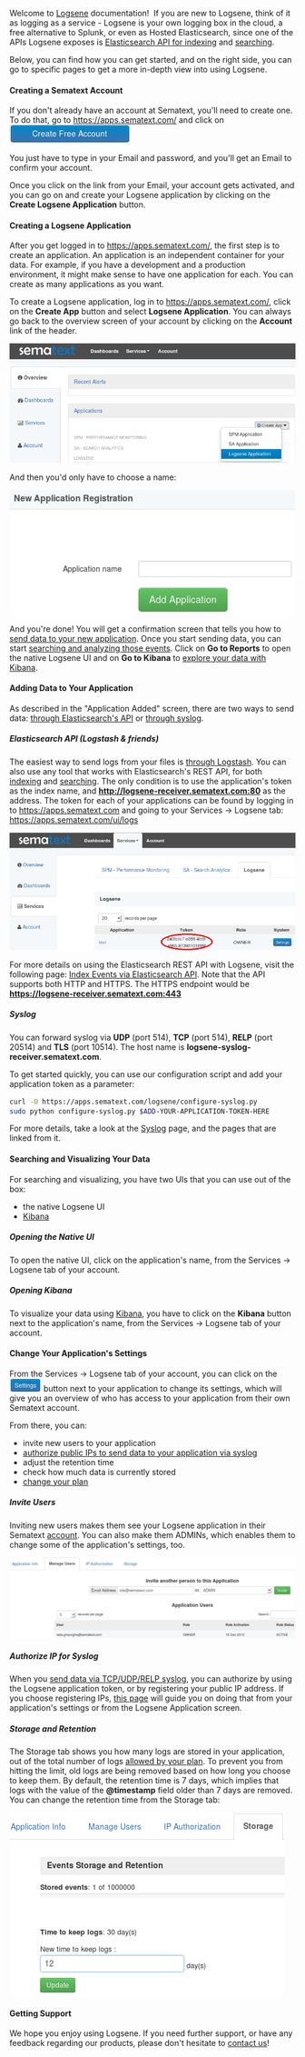 Welcome to [Logsene](http://sematext.com/logsene/) documentation\!  If
you are new to Logsene, think of it as logging as a service - Logsene is
your own logging box in the cloud, a free alternative to Splunk, or even
as Hosted Elasticsearch, since one of the APIs Logsene exposes is
[Elasticsearch API for indexing](Index-Events-via-Elasticsearch-API) and
[searching](Searching-Your-Events).

Below, you can find how you can get started, and on the right side, you
can go to specific pages to get a more in-depth view into using Logsene.

#### Creating a Sematext Account

If you don't already have an account at Sematext, you'll need to create
one. To do that, go to <https://apps.sematext.com/> and click
on ![](attachments/1179704/19857426.png)

You just have to type in your Email and password, and you'll get an
Email to confirm your account.

Once you click on the link from your Email, your account gets activated,
and you can go on and create your Logsene application by clicking on the
**Create Logsene Application** button.

#### Creating a Logsene Application

After you get logged in to <https://apps.sematext.com/>, the first step
is to create an application. An application is an independent container
for your data. For example, if you have a development and a production
environment, it might make sense to have one application for each. You
can create as many applications as you want.

To create a Logsene application, log in to <https://apps.sematext.com/>,
click on the **Create App** button and select **Logsene Application**.
You can always go back to the overview screen of your account by
clicking on the **Account** link of the header.

![](attachments/1179704/19857427.png)

And then you'd only have to choose a name:

![](attachments/1179704/19857428.png)

And you're done\! You will get a confirmation screen that tells you how
to [send data to your new application](Sending-Events-to-Logsene). Once you start
sending data, you can start [searching and analyzing those events](Searching-Your-Events). Click on **Go to Reports**
to open the native Logsene UI and on **Go to Kibana** to [explore your data with Kibana](Kibana).

#### Adding Data to Your Application

As described in the "Application Added" screen, there are two ways to
send data: [through Elasticsearch's API](Index-Events-via-Elasticsearch-API) or [through syslog](Syslog).

##### Elasticsearch API (Logstash & friends)

The easiest way to send logs from your files is
[through Logstash](Logstash). You
can also use any tool that works with Elasticsearch's REST API, for both
[indexing](Index-Events-via-Elasticsearch-API) and
[searching](Search-through-the-Elasticsearch-API). The
only condition is to use the application's token as the index name, and
**http://logsene-receiver.sematext.com:80** as the address. The token
for each of your applications can be found by logging in to
<https://apps.sematext.com> and going to your Services -\> Logsene tab:
<https://apps.sematext.com/ui/logs>

![](attachments/1179704/15564806.png)

For more details on using the Elasticsearch REST API with Logsene, visit
the following page: [Index Events via Elasticsearch API](Index-Events-via-Elasticsearch-API). Note that the API
supports both HTTP and HTTPS. The HTTPS endpoint would be
**https://logsene-receiver.sematext.com:443**

##### Syslog

You can forward syslog via **UDP** (port 514), **TCP** (port 514),
**RELP** (port 20514) and **TLS** (port 10514). The host name is
**logsene-syslog-receiver.sematext.com**.

To get started quickly, you can use our configuration script and add
your application token as a parameter:

``` bash
curl -O https://apps.sematext.com/logsene/configure-syslog.py
sudo python configure-syslog.py $ADD-YOUR-APPLICATION-TOKEN-HERE
```

For more details, take a look at the [Syslog](Syslog) page,
and the pages that are linked from it.

#### Searching and Visualizing Your Data

For searching and visualizing, you have two UIs that you can use out of
the box:

  - the native Logsene UI
  - [Kibana](Kibana)

##### Opening the Native UI

To open the native UI, click on the application's name, from the
Services -\> Logsene tab of your account.

##### Opening Kibana

To visualize your data using [Kibana](Kibana), you have to
click on the **Kibana** button next to the application's name, from the
Services -\> Logsene tab of your account.

#### Change Your Application's Settings

From the Services -\> Logsene tab of your account, you can click on
the ![](attachments/1179704/15564810.png) button next to your
application to change its settings, which will give you an overview of
who has access to your application from their own Sematext account.

From there, you can:

  - invite new users to your application
  - [authorize public IPs to send data to your application via syslog](Authorizing-IPs-for-Syslog)
  - adjust the retention time
  - check how much data is currently stored
  - [change your plan](Logsene-FAQ/#plans-prices)

##### Invite Users

Inviting new users makes them see your Logsene application in their
Sematext [account](http://apps.sematext.com). You can also make them ADMINs, which enables them to change some of the application's settings, too.

![](attachments/1179704/15564812.png)

##### Authorize IP for Syslog

When you [send data via TCP/UDP/RELP syslog](Syslog), you
can authorize by using the Logsene application token, or by registering
your public IP address. If you choose registering IPs, [this page](Authorizing-IPs-for-Syslog) will guide you on doing
that from your application's settings or from the Logsene Application
screen.

##### Storage and Retention

The Storage tab shows you how many logs are stored in your application,
out of the total number of logs [allowed by your plan](Logsene-FAQ/#plans-prices).
To prevent you from hitting the limit, old logs are being removed based
on how long you choose to keep them. By default, the retention time is 7
days, which implies that logs with the value of the **@timestamp** field
older than 7 days are removed. You can change the retention time from
the Storage tab:

![](attachments/1179704/19857437.png)

#### Getting Support

We hope you enjoy using Logsene. If you need further support, or have
any feedback regarding our products, please don't hesitate to [contact us](mailto:logsene-support@sematext.com)\!

